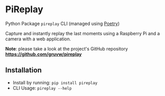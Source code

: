 # PiReplay

Python Package `pireplay` CLI (managed using [Poetry](https://python-poetry.org/))

Capture and instantly replay the last moments using a Raspberry Pi and a camera with a web application.

**Note**: please take a look at the project's GitHub repository **<https://github.com/gruvw/pireplay>**

## Installation

- Install by running: `pip install pireplay`
- CLI Usage: `pireplay --help`

